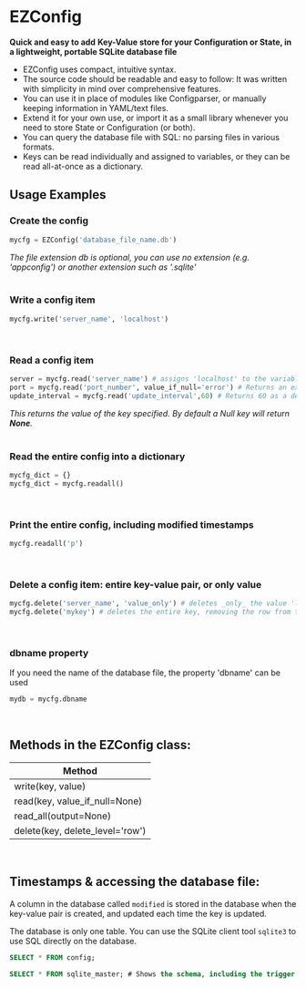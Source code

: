 # EZConfig
**Quick and easy to add**
**Key-Value store for your Configuration or State, in a lightweight, portable SQLite database file**

 - EZConfig uses compact, intuitive syntax.
 - The source code should be readable and easy to follow: It was written with simplicity in mind over comprehensive features.
 - You can use it in place of modules like Configparser, or manually keeping information in YAML/text files.
 - Extend it for your own use, or import it as a small library whenever you need to store State or Configuration (or both).
 - You can query the database file with SQL: no parsing files in various formats.
 - Keys can be read individually and assigned to variables, or they can be read all-at-once as a dictionary.  

## Usage Examples

### Create the config
```python
mycfg = EZConfig('database_file_name.db')
```
_The file extension db is optional, you can use no extension (e.g. 'appconfig') or another extension such as '.sqlite'_<br>
<br>

### Write a config item
```python
mycfg.write('server_name', 'localhost')
```
<br>

### Read a config item
```python
server = mycfg.read('server_name') # assigns 'localhost' to the variable
port = mycfg.read('port_number', value_if_null='error') # Returns an exception if the key is missing or the value is null.
update_interval = mycfg.read('update_interval',60) # Returns 60 as a default interval if none exists
```
_This returns the value of the key specified. By default a Null key will return **None**._<br>
<br>

### Read the entire config into a dictionary
```python
mycfg_dict = {}
mycfg_dict = mycfg.readall()
```
<br>

### Print the entire config, including modified timestamps
```python
mycfg.readall('p') 
```
<br>

### Delete a config item: entire key-value pair, or only value
```python
mycfg.delete('server_name', 'value_only') # deletes _only_ the value 'localhost' and sets the value of the key 'server_name' to Null
mycfg.delete('mykey') # deletes the entire key, removing the row from the database entirely
```
<br>

### dbname property
If you need the name of the database file, the property 'dbname' can be used
```python
mydb = mycfg.dbname
```
<br>

## Methods in the EZConfig class:

| Method                |
|-----------------------|
| write(key, value)     |
| read(key, value_if_null=None)      |
| read_all(output=None)  |
|delete(key, delete_level='row')|
<br>

## Timestamps & accessing the database file:
A column in the database called `modified` is stored in the database when the key-value pair is created, and updated each time the key is updated.

The database is only one table.  You can use the SQLite client tool `sqlite3` to use SQL directly on the database.
```sql
SELECT * FROM config;

SELECT * FROM sqlite_master; # Shows the schema, including the trigger to update the 'modified' timestamp.
```

